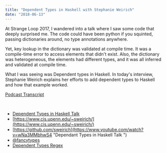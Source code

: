 ```yaml
---
title: "Dependent Types in Haskell with Stephanie Weirich"
date: "2018-06-13"
---
```


At Strange Loop 2017, I wandered into a talk where I saw some code that deeply surprised me. The code could have been python if you squinted, passing dictionaries around, no type annotations anywhere.

Yet, key lookup in the dictionary was validated at compile time. It was a compile-time error to access elements that didn't exist. Also, the dictionary was heterogeneous, the elements had different types, and it was all inferred and validated at compile time.

What I was seeing was Dependent types in Haskell. In today's interview, Stephanie Weirich explains her efforts to add dependent types to Haskell and how that example worked.

[Podcast Transcript](https://corecursive.com/015-dependant-types-in-haskell-with-stephanie-weirich)

 

- [Dependent Types in Haskell Talk](https://thestrangeloop.com/2017/dependent-types-in-haskell.html)
- [https://www.cis.upenn.edu/~sweirich/](https://www.cis.upenn.edu/~sweirich/)
- [https://github.com/sweirich](https://www.youtube.com/watch?v=wNa3MMbhwS4 "Dependant Types in Haskell Talk ")
- [@fancytypes](http://twitter.com/fancytypes)
- [Dependent Types Regex](https://github.com/sweirich/dth/tree/master/regexp)

